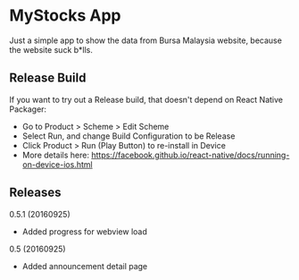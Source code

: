 MyStocks App
============
Just a simple app to show the data from Bursa Malaysia website,
because the website suck b*lls.


Release Build
-------------

If you want to try out a Release build, that doesn't depend on React Native Packager:

 * Go to Product > Scheme > Edit Scheme
 * Select Run, and change Build Configuration to be Release
 * Click Product > Run (Play Button) to re-install in Device
 * More details here: https://facebook.github.io/react-native/docs/running-on-device-ios.html


Releases
--------
0.5.1 (20160925)

 * Added progress for webview load

0.5 (20160925)

 * Added announcement detail page
